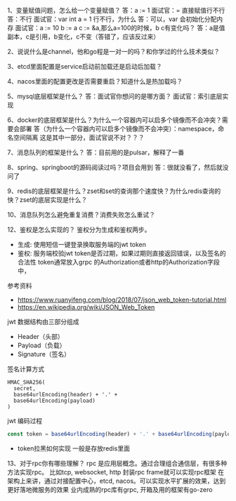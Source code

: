 1、变量赋值问题，怎么给一个变量赋值？
答：a := 1
面试官：= 直接赋值行不行
答：不行
面试官：var int a = 1 行不行，为什么
答：可以，var 会初始化分配内存
面试官：a := 10
       b := a
       c := &a,那么a=100的时候，b c有变化吗？
答：a是值副本，c是引用，b变化，c不变（答错了，应该反过来）

2、说说什么是channel，他和go程是一对一的吗？和你学过的什么技术类似？

3、etcd里面配置是service启动前加载还是启动后加载？

4、nacos里面的配置更改是否需要重启？知道什么是热加载吗？

5、mysql底层框架是什么？
  答：面试官你想问的是哪方面？
  面试官：索引底层实现

6、docker的底层框架是什么？为什么一个容器内可以启多个镜像而不会冲突？需要会部署
  答（为什么一个容器内可以启多个镜像而不会冲突）：namespace，命名空间隔离  这是其中一部分，面试官说不对？？？

7、消息队列的框架是什么？
   答：目前用的是pulsar，解释了一番

8、spring、springboot的源码阅读过吗？项目会用到
   答：很就没看了，然后就没问了

9、redis的底层框架是什么？zset和set的查询那个速度快？为什么redis查询的快？zset的底层实现是什么？

10、消息队列怎么避免重复消费？消费失败怎么重试？

12、鉴权是怎么实现的？
鉴权分为生成和鉴权两步。

* 生成: 使用短信一键登录换取服务端的jwt token
* 鉴权: 服务端校验jwt token是否过期，如果过期则直接返回错误，以及签名的合法性
token通常放入grpc 的Authorization或者http的Authorization字段中，

参考资料

* <https://www.ruanyifeng.com/blog/2018/07/json_web_token-tutorial.html>
* <https://en.wikipedia.org/wiki/JSON_Web_Token>

jwt 数据结构由三部分组成

* Header（头部）
* Payload（负载）
* Signature（签名）

签名计算方式

```console
HMAC_SHA256(
  secret,
  base64urlEncoding(header) + '.' +
  base64urlEncoding(payload)
)
```

jwt 编码过程

```js
const token = base64urlEncoding(header) + '.' + base64urlEncoding(payload) + '.' + base64urlEncoding(signature)
```

* token拉黑如何实现
一般是存放redis里面

13、对于rpc你有哪些理解？
rpc 是应用层概念。通过合理组合通信层，有很多种方法实现rpc。
比如tcp, websocket, http 封装rpc frame就可以实现rpc框架
在架构上来讲，通过对接配置中心，etcd, nacos。可以实现水平扩展的效果，达到更好落地微服务的效果
业内成熟的rpc库有grpc, 开箱及用的框架有go-zero
